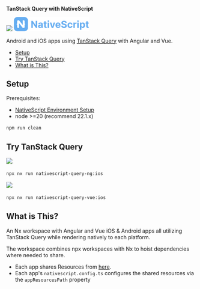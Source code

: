 **TanStack Query with NativeScript**

<img src="https://encrypted-tbn0.gstatic.com/images?q=tbn:ANd9GcSgos9rHiIGdMrOu6SHJK_I8yJ2x9MCQ_iZgA&usqp=CAU" width="100"/> 

<img src="https://raw.githubusercontent.com/NativeScript/artwork/main/logo/export/NativeScript_Logo_Wide_White_Blue_Rounded_Blue.png" width="200"/> 

Android and iOS apps using [TanStack Query](https://tanstack.com/query/latest) with Angular and Vue.

- [Setup](#setup)
- [Try TanStack Query](#try-tanstack-query)
- [What is This?](#what-is-this)

## Setup

Prerequisites:
- [NativeScript Environment Setup](https://docs.nativescript.org/environment-setup.html)
- node >=20 (recommend 22.1.x)

```bash
npm run clean
```

## Try TanStack Query

<img src="https://logosandtypes.com/wp-content/uploads/2024/01/angular.svg" width="60"/>

```bash
npx nx run nativescript-query-ng:ios
```

<img src="https://upload.wikimedia.org/wikipedia/commons/thumb/9/95/Vue.js_Logo_2.svg/1024px-Vue.js_Logo_2.svg.png?20170919082558" width="60"/>

```bash
npx nx run nativescript-query-vue:ios
```

## What is This?

An Nx workspace with Angular and Vue iOS & Android apps all utilizing TanStack Query while rendering natively to each platform.

The workspace combines npx workspaces with Nx to hoist dependencies where needed to share.

- Each app shares Resources from [here](tools/App_Resources).
- Each app's `nativescript.config.ts` configures the shared resources via the `appResourcesPath` property
